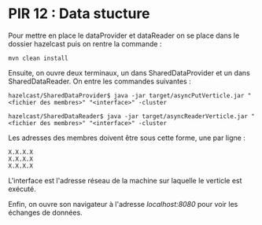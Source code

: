 # PIR 12 : Data stucture

Pour mettre en place le dataProvider et dataReader on se place dans le dossier hazelcast puis on rentre la commande :
```
mvn clean install
```

Ensuite, on ouvre deux terminaux, un dans SharedDataProvider et un dans SharedDataReader. On entre les commandes suivantes :

```
hazelcast/SharedDataProvider$ java -jar target/asyncPutVerticle.jar "<fichier des membres>" "<interface>" -cluster

hazelcast/SharedDataReader$ java -jar target/asyncReaderVerticle.jar "<fichier des membres>" "<interface>" -cluster
```

Les adresses des membres doivent être sous cette forme, une par ligne :

```
X.X.X.X
X.X.X.X
X.X.X.X
```

L'interface est l'adresse réseau de la machine sur laquelle le verticle est exécuté.

Enfin, on ouvre son navigateur à l'adresse _localhost:8080_ pour voir les échanges de données.